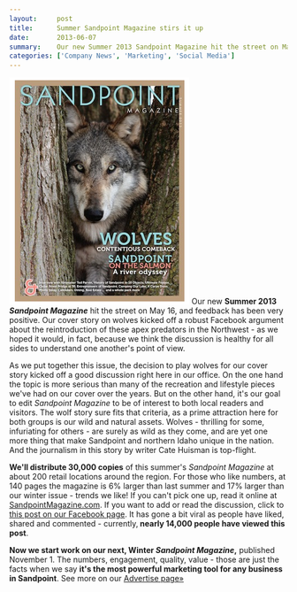 ```yaml
---
layout:     post
title:      Summer Sandpoint Magazine stirs it up
date:       2013-06-07
summary:    Our new Summer 2013 Sandpoint Magazine hit the street on May 16, and feedback has been very positive.
categories: ['Company News', 'Marketing', 'Social Media']
---
```


<img class="alignleft" alt="Sandpoint Magazine Summer 2013" src="/images/Sandpoint-Magazine-Summer-2013.png" />
Our new <strong>Summer 2013 <em>Sandpoint Magazine</em></strong> hit the street on May 16, and feedback has been very positive. Our cover story on wolves kicked off a robust Facebook argument about the reintroduction of these apex predators in the Northwest - as we hoped it would, in fact, because we think the discussion is healthy for all sides to understand one another's point of view.

As we put together this issue, the decision to play wolves for our cover story kicked off a good discussion right here in our office. On the one hand the topic is more serious than many of the recreation and lifestyle pieces we've had on our cover over the years. But on the other hand, it's our goal to edit <em>Sandpoint Magazine</em> to be of interest to both local readers and visitors. The wolf story sure fits that criteria, as a prime attraction here for both groups is our wild and natural assets. Wolves - thrilling for some, infuriating for others - are surely as wild as they come, and are yet one more thing that make Sandpoint and northern Idaho unique in the nation. And the journalism in this story by writer Cate Huisman is top-flight.

<strong>We'll distribute 30,000 copies</strong> of this summer's <em>Sandpoint Magazine</em> at about 200 retail locations around the region. For those who like numbers, at 140 pages the magazine is 6% larger than last summer and 17% larger than our winter issue - trends we like! If you can't pick one up, read it online at <a href="http://sandpointmagazine.com">SandpointMagazine.com</a>. If you want to add or read the discussion, click to <a title="Facebook post - Summer 2013 Sandpoint Magazine" href="http://on.fb.me/ZytrKn">this post on our Facebook page</a>. It has gone a bit viral as people have liked, shared and commented - currently,<strong> nearly 14,000 people have viewed this post</strong>.

<strong>Now we start work on our next, Winter <em>Sandpoint Magazine</em>,</strong> published November 1. The numbers, engagement, quality, value - those are just the facts when we say <strong>it's the most powerful marketing tool for any business in Sandpoint</strong>. See more on our <a title="Advertise in Sandpoint Magazine" href="https://sandpointmagazine.com/advertising-in-sandpoint-magazine/" target="_blank">Advertise page»</a>